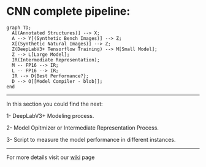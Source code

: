 # CNN complete pipeline:

```mermaid
graph TD;
  A[(Annotated Structures)] --> X;
  A --> Y[(Synthetic Bench Images)] --> Z;
  X[(Synthetic Natural Images)] --> Z;
  Z(DeepLabV3+ Tensorflow Training) --> M[Small Model];
  Z --> L[Large Model];
  IR(Intermediate Representation);
  M -- FP16 --> IR;
  L -- FP16 --> IR;
  IR --> D{Best Performance?};
  D --> O[[Model Compiler - blob]];
end
```

---

In this section you could find the next: 

1- DeepLabV3+ Modeling process.

2- Model Opitmizer or Intermediate Representation Process.

3- Script to measure the model performance in different instances.

---

For more details visit our [wiki](https://github.com/precision-sustainable-ag/OpenCV_Competition2021/wiki/6.-CNN-Model-Training) page 


